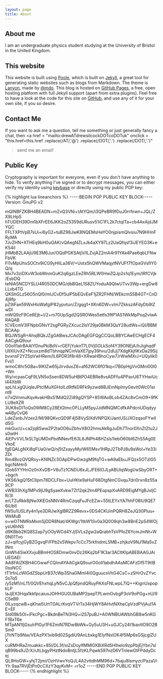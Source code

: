 ```yaml
---
layout: page
title: About
---
```


## About me

I am an undergraduate physics student studying at the University of Bristol in the United Kingdom.

## This website

This website is built using [Poole](http://getpoole.com), which is built on [Jekyll](http://jekyllrb.com), a great tool for generating static websites such as blogs from Markdown. The theme is [Lanyon](http://lanyon.getpoole.com), made by [@mdo](http://twitter.com/mdo). This blog is hosted on [GitHub Pages](http://pages.github.com), a free, open hosting platform with full Jekyll support (apart from extra plugins). Feel free to have a look at the code for this site on [GitHub](http://github.com/drewsberry/drewsberry.github.io), and use any of it for your own site, if you so desire.

## Contact Me

If you want to ask me a question, tell me something or just generally fancy a chat, then
<a href = "mailto:drewATdrewsilcockDOTcoDOTuk"
   onclick = "this.href=this.href
              .replace(/AT/,'&#64;')
              .replace(/DOT/,'&#46;')
              .replace(/DOT/,'&#46;')"
>send me an email!</a>

## Public Key

Cryptography is important for everyone, even if you don't have anything to hide. To verify anything I've signed or to decrypt messages, you can either verify my identity using [keybase](https://keybase.io/drewsberry) or directly using my public PGP key:

{% highlight lua lineanchors %}
-----BEGIN PGP PUBLIC KEY BLOCK-----
Version: GnuPG v2

mQINBFZKBH4BEADN+mZvQ3VNi+tAtYQm/i3QPeBR9fDuJ0rrfnwn+JQL/ZX9LHpS
hTUDEH39Dm1bXFrEE6JKK2oZ5359dURusv51iC1FL2k7ctqlTa+cb4AxAjdJMYQC
FFLTXPtVpB7sUi+i6yG2+tuBZ98JwK8NQEMsHeYO0njpismQlvsiu7N9HHnFRyMA
7JvZHN+XTHEq9bH0uGAK/vQAegNZLxJk4aXY97Lz2UaQfqsf3iJEYEG3K+eK54iI
jHMbB2LAAjU9E3M6Jur/OQdPGKSAtjV/ILZvjAZ2mA4r91YAk4Pae6qbLFNwFbVK
Fl1vMpUhxSOCtv9iCG9yHliLa36V/+Uotx5hQWVMaqytNVUFf7fOpxGVsfIY0Q/q
Mx7v3ziDXvW3obWnmGuK2q6gzLEeZRh5RLW0HwZQJp2s1q1Eym/IRfCVjk/EsbDQ
teNlA5NCDYSLU4R050DCMG/dbBQeL1S8ZUYoduA9QlwUTvv3Wp+ergDw8LLvb4TG
QKShGLz56O5nQI0/mIJCvDf5ulP5bEQvEeF1jZR2FHN/WEkcmS5B4GT+CnD4j9fp
pZ9iFae59WxHloWafgIP82ypvtun/Z/gqg1+XKn6DW+vlm7ZkkszAFdyDb9IZwDI
mWQ9zF9Ce6Ejb+l/2+m70UpSgd2QSROWes5etfs3ftP1AS1WkMpPsq2vIwARAQAB
tCVEcmV3IFNpbGNvY2sgPGRyZXcuc2lsY29ja0BkM3QuY28udWs+iQI/BBMBCAAp
BQJWSgR+AhsjBQkJZgGABwsJCAcDAgEGFQgCCQoLBBYCAwECHgECF4AACgkQ9our
O0oII1alrBAAlYDnuPkiBdV+rGEFjYuknT7L0Vj0OLkSof4Y39ONEjA/hJighqdF
UllXlUvXZ+Ncuxzm8dTbhnqpNCmVaXE7jpy39hvu/2dlJj7XdgKkjfiKxDa29Sij
bvxnsF2YZ5pVwHRem/lL6PDR3f8r48+XRwaHBhoCyw7/rWwMXrJ+UQylik0Fvii1
wmoC8hr5GBa+9IKlZw65jJirvduxZ8+af62WC6fO1kq+I7B0pHgVvGMni00l0+Wn
Wy/vcpasCqF9LVN5oSsen8DW5uHBtPO4EBRe8vsADFfu4PPavU6TYHwiUcI44XbW
spLhLxgQUqleJPtcIMuXGHoILd9tfkDRFk9yzwd8BJEmNpImyGevit0Wc01srnt8
n7xQVnmuKqvAvakHBsS1MdQ2Zi89gQYSP+85WAoBLob4ZAc8vCmO9+9fKLU9eXZR
3UK8sDIToQs0WM8Cy28EtGtmcOFLLyM5pyJJdMNQMCdfkAPdcnUDqdyywAByCvQ6
LdeZsnbJVzex2/M/98QKvcQD9F4j58VySlXdVNPQX/JantUS/JXOzqsoFYwlldSG
mkGucU+ca2jq85wwZP2taOD6uZbhvX8O2hmsAkRgJuDh7Tnor0XnZtZtu2Js0wtH
4iEPvVVL1kSLTgUMDxPbdNNevfE63L8JNPh48HZsls1IebO60bI6ZhS5Ag0EVkoE
fgEQALgNXi8qFUa0/wQ/nj5tZxayyMyiW65Msv1HRpJ2TbPJ8u9sWol+Ye33iZDi
Rm4BozQVQRxy+Kf4NZc3GApDPwGwzgM9fqTG+wA9aEbuJFQzx5OTzlG5bgcNAHn5
lGob5YYHnOz0nXvDB+V8uTz1CNDU6xJLJFE6IOJLyABUIqWogI/wSbyORT++bgch
VKS6/kgQ15tClIpm78DCLFbx+UuHKte9aHuF68DtgNmCGvqu7dri0rxn8z55a9CP
vWB33hXg1MPv9jU9gSyaeXvkw7Zt12qk2lm4PEopspXvARD9EigMYgBJxIjCR/3l
erLTZuRkk8jNwXKEGsNNV4RmCzqqFuJFcEZw+55tLEYxYA7hhF08lU9QE76iUbII
fW5u1USLify4n1ye3DRJwXglBRZZ9Revx+0DS4CKUinPQRH8ZeJQ30Pluu+WkMuB
o+wOTNMRsMxmSjDDR8Nat/4KWgr/1tbW1Sv0a3Q0O9qh3w8BnE2pS4WOjysU6hNS
d9KBbb2KQ8S2ap7yOOyWCd4YJjSVLs2gw2aQrabhTsVPfoZ6YcmJmNt+W0N01Tvo
zJ+qifcyjGyBZOgvqP/FPb2x5Wepv7cCc75rkfndmL5MB+zhjkoV9NJ1Ma5vZINm
GnWh4SieXXvjuBBmHOS8Dmw0nvDz26Kq2bF1K3ar3ACltKlpABEBAAGJAiUEGAEI
AA8FAlZKBH4CGwwFCQlmAYAACgkQ9ourO0oII1abdhAAsMCAFzDf5T9tlB0ssNCC
tT1rfnLcWlGdZSbpUrB37cWp3ShaGMml4i0QguucsVhG4CsC+zSHrOvZYvcSs7q5
/y5zM1/nL11/0QVEhxhqLyN5vCJpQfpndQRuyPAXsFNLwpL7iQ++KignUxpopkLP
laJjEX3Hqa1kkfpcaiusJOHHGU0UBaMP2pepTPLwmOvbgP3oV9oPGg+nU/9C5eB9
0ILyzqcwB+qKhw5UrtTDALrKvqVTVrTs34HjWY8AHvtNXheCpVzdPVjAuI1AE+EF
SId0Bk5Ol+iFkcPgc+BkdnBeTN3HQ+i2S7puBJ+A0WNBUAWbhGB8w5nKGF1BxT6e
MTpAN1fjGsulrPlGyi1F6ZmiN7RDw8bWk+Gy5uU3H+uGJCy24t1bavtIO9O2BSm0
j7IrNTb9Nw/VEAzPX1xib9d02SgdiU9AnLbxkg1ElyfNxlOK4f5Mp6sGSjcglZUX
cuRMHRaZmuakkc+85l/DL3f/siZsDoylfMMI0XBiXRd5HIheIo9zpPbjEjYbn7sl
qB99bs9JZrX/rJtLbgyPHztNdoBntjL5fzKLPqwk597nzD6VTnlewGtFPddyDcej
QL9HoGW+yhjT2jmi/OzHVwvYoQJL4A2vttdhMM96d+7baju8lsmyzr/Paza1/iYh
9aa7RVjEtPn0cCXzY3qyKvM=
=r1oZ
-----END PGP PUBLIC KEY BLOCK-----
{% endhighlight %}
